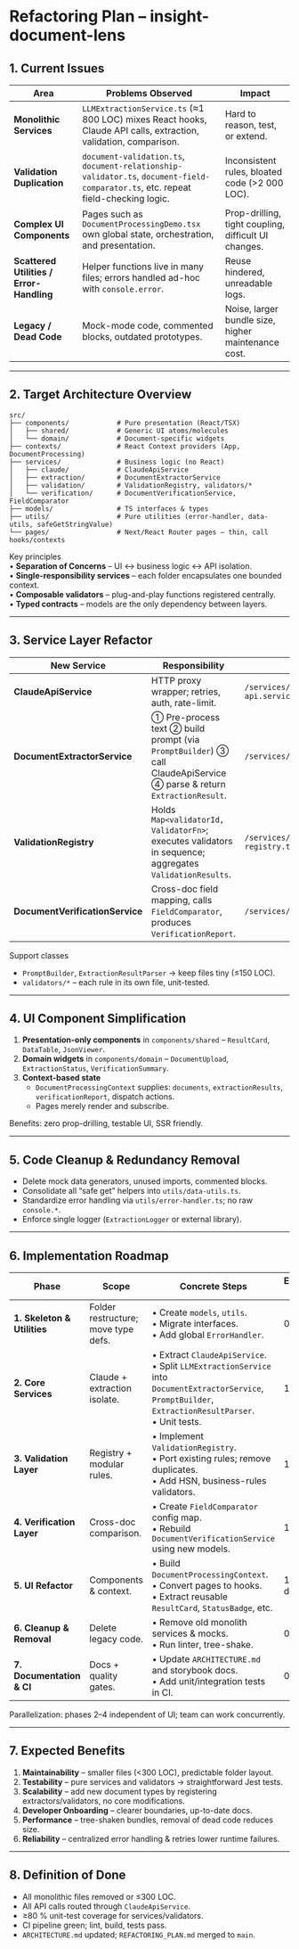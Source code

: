 # Refactoring Plan – insight-document-lens

## 1. Current Issues

| Area | Problems Observed | Impact |
|------|------------------|--------|
| **Monolithic Services** | `LLMExtractionService.ts` (≈1 800 LOC) mixes React hooks, Claude API calls, extraction, validation, comparison. | Hard to reason, test, or extend. |
| **Validation Duplication** | `document-validation.ts`, `document-relationship-validator.ts`, `document-field-comparator.ts`, etc. repeat field-checking logic. | Inconsistent rules, bloated code (>2 000 LOC). |
| **Complex UI Components** | Pages such as `DocumentProcessingDemo.tsx` own global state, orchestration, and presentation. | Prop-drilling, tight coupling, difficult UI changes. |
| **Scattered Utilities / Error-Handling** | Helper functions live in many files; errors handled ad-hoc with `console.error`. | Reuse hindered, unreadable logs. |
| **Legacy / Dead Code** | Mock-mode code, commented blocks, outdated prototypes. | Noise, larger bundle size, higher maintenance cost. |

---

## 2. Target Architecture Overview

```
src/
├── components/            # Pure presentation (React/TSX)
│   ├── shared/            # Generic UI atoms/molecules
│   └── domain/            # Document-specific widgets
├── contexts/              # React Context providers (App, DocumentProcessing)
├── services/              # Business logic (no React)
│   ├── claude/            # ClaudeApiService
│   ├── extraction/        # DocumentExtractorService
│   ├── validation/        # ValidationRegistry, validators/*
│   └── verification/      # DocumentVerificationService, FieldComparator
├── models/                # TS interfaces & types
├── utils/                 # Pure utilities (error-handler, data-utils, safeGetStringValue)
└── pages/                 # Next/React Router pages – thin, call hooks/contexts
```

Key principles  
• **Separation of Concerns** – UI ↔ business logic ↔ API isolation.  
• **Single-responsibility services** – each folder encapsulates one bounded context.  
• **Composable validators** – plug-and-play functions registered centrally.  
• **Typed contracts** – models are the only dependency between layers.

---

## 3. Service Layer Refactor

| New Service | Responsibility | Key Files |
|-------------|----------------|-----------|
| **ClaudeApiService** | HTTP proxy wrapper; retries, auth, rate-limit. | `/services/claude/claude-api.service.ts` |
| **DocumentExtractorService** | ① Pre-process text ② build prompt (via `PromptBuilder`) ③ call ClaudeApiService ④ parse & return `ExtractionResult`. | `/services/extraction/` |
| **ValidationRegistry** | Holds `Map<validatorId, ValidatorFn>`; executes validators in sequence; aggregates `ValidationResults`. | `/services/validation/validation-registry.ts` |
| **DocumentVerificationService** | Cross-doc field mapping, calls `FieldComparator`, produces `VerificationReport`. | `/services/verification/` |

Support classes  
* `PromptBuilder`, `ExtractionResultParser` → keep files tiny (≤150 LOC).  
* `validators/*` – each rule in its own file, unit-tested.

---

## 4. UI Component Simplification

1. **Presentation-only components** in `components/shared` – `ResultCard`, `DataTable`, `JsonViewer`.
2. **Domain widgets** in `components/domain` – `DocumentUpload`, `ExtractionStatus`, `VerificationSummary`.
3. **Context-based state**  
   * `DocumentProcessingContext` supplies: `documents`, `extractionResults`, `verificationReport`, dispatch actions.  
   * Pages merely render and subscribe.

Benefits: zero prop-drilling, testable UI, SSR friendly.

---

## 5. Code Cleanup & Redundancy Removal

- Delete mock data generators, unused imports, commented blocks.
- Consolidate all “safe get” helpers into `utils/data-utils.ts`.
- Standardize error handling via `utils/error-handler.ts`; no raw `console.*`.
- Enforce single logger (`ExtractionLogger` or external library).

---

## 6. Implementation Roadmap

| Phase | Scope | Concrete Steps | Estimated Effort |
|-------|-------|---------------|------------------|
| **1. Skeleton & Utilities** | Folder restructure; move type defs. | • Create `models`, `utils`.<br>• Migrate interfaces.<br>• Add global `ErrorHandler`. | 0.5 day |
| **2. Core Services** | Claude + extraction isolate. | • Extract `ClaudeApiService`.<br>• Split `LLMExtractionService` into `DocumentExtractorService`, `PromptBuilder`, `ExtractionResultParser`.<br>• Unit tests. | 1 – 2 days |
| **3. Validation Layer** | Registry + modular rules. | • Implement `ValidationRegistry`.<br>• Port existing rules; remove duplicates.<br>• Add HSN, business-rules validators. | 1 day |
| **4. Verification Layer** | Cross-doc comparison. | • Create `FieldComparator` config map.<br>• Rebuild `DocumentVerificationService` using new models. | 1 day |
| **5. UI Refactor** | Components & context. | • Build `DocumentProcessingContext`.<br>• Convert pages to hooks.<br>• Extract reusable `ResultCard`, `StatusBadge`, etc. | 1 – 1.5 days |
| **6. Cleanup & Removal** | Delete legacy code. | • Remove old monolith services & mocks.<br>• Run linter, tree-shake. | 0.5 day |
| **7. Documentation & CI** | Docs + quality gates. | • Update `ARCHITECTURE.md` and storybook docs.<br>• Add unit/integration tests in CI. | 0.5 day |

Parallelization: phases 2–4 independent of UI; team can work concurrently.

---

## 7. Expected Benefits

1. **Maintainability** – smaller files (<300 LOC), predictable folder layout.  
2. **Testability** – pure services and validators → straightforward Jest tests.  
3. **Scalability** – add new document types by registering extractors/validators, no core modifications.  
4. **Developer Onboarding** – clearer boundaries, up-to-date docs.  
5. **Performance** – tree-shaken bundles, removal of dead code reduces size.  
6. **Reliability** – centralized error handling & retries lower runtime failures.

---

## 8. Definition of Done

- All monolithic files removed or ≤300 LOC.
- All API calls routed through `ClaudeApiService`.
- ≥80 % unit-test coverage for services/validators.
- CI pipeline green; lint, build, tests pass.
- `ARCHITECTURE.md` updated; `REFACTORING_PLAN.md` merged to `main`.
